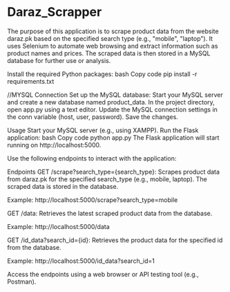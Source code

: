 # Daraz_Scrapper
The purpose of this application is to scrape product data from the website daraz.pk based on the specified search type (e.g., "mobile", "laptop"). It uses Selenium to automate web browsing and extract information such as product names and prices. The scraped data is then stored in a MySQL database for further use or analysis.


Install the required Python packages:
bash
Copy code
pip install -r requirements.txt

//MYSQL Connection
Set up the MySQL database:
Start your MySQL server and create a new database named product_data.
In the project directory, open app.py using a text editor.
Update the MySQL connection settings in the conn variable (host, user, password).
Save the changes.


Usage
Start your MySQL server (e.g., using XAMPP).
Run the Flask application:
bash
Copy code
python app.py
The Flask application will start running on http://localhost:5000.

Use the following endpoints to interact with the application:

Endpoints
GET /scrape?search_type={search_type}: Scrapes product data from daraz.pk for the specified search_type (e.g., mobile, laptop). The scraped data is stored in the database.

Example: http://localhost:5000/scrape?search_type=mobile

GET /data: Retrieves the latest scraped product data from the database.

Example: http://localhost:5000/data

GET /id_data?search_id={id}: Retrieves the product data for the specified id from the database.

Example: http://localhost:5000/id_data?search_id=1

Access the endpoints using a web browser or API testing tool (e.g., Postman).
